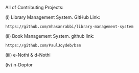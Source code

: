 All of Contributing Projects:

(i) Library Management System.
    GitHub Link:

    https://github.com/mhasanrabbi/library-management-system

(ii) Book Management System.
    github link: 

    https://github.com/PaulJoydeb/bsm

(iii) e-Nothi & d-Nothi

(iv) n-Doptor
